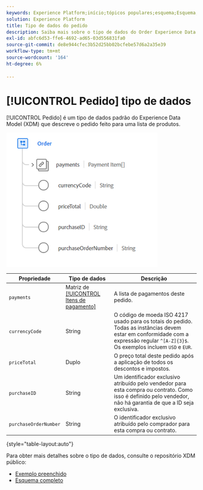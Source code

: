 ```yaml
---
keywords: Experience Platform;início;tópicos populares;esquema;Esquema;XDM;campos;esquemas;Esquemas;ordem;tipo de dados;tipo de dados;tipo de dados;
solution: Experience Platform
title: Tipo de dados do pedido
description: Saiba mais sobre o tipo de dados do Order Experience Data Model (XDM).
exl-id: abfc6d53-ffe6-4692-ad65-03d556831fa0
source-git-commit: de8e944cfec3b52d25bb02bcfebe57d6a2a35e39
workflow-type: tm+mt
source-wordcount: '164'
ht-degree: 6%

---
```


# [!UICONTROL Pedido] tipo de dados

[!UICONTROL Pedido] é um tipo de dados padrão do Experience Data Model (XDM) que descreve o pedido feito para uma lista de produtos.

<img src="../images/data-types/order.PNG" width="400" /><br />

| Propriedade | Tipo de dados | Descrição |
| --- | --- | --- |
| `payments` | Matriz de [[!UICONTROL Itens de pagamento]](./payment-item.md) | A lista de pagamentos deste pedido. |
| `currencyCode` | String | O código de moeda ISO 4217 usado para os totais do pedido. Todas as instâncias devem estar em conformidade com a expressão regular `^[A-Z]{3}$`. Os exemplos incluem `USD` e `EUR`. |
| `priceTotal` | Duplo | O preço total deste pedido após a aplicação de todos os descontos e impostos. |
| `purchaseID` | String | Um identificador exclusivo atribuído pelo vendedor para esta compra ou contrato. Como isso é definido pelo vendedor, não há garantia de que a ID seja exclusiva. |
| `purchaseOrderNumber` | String | O identificador exclusivo atribuído pelo comprador para esta compra ou contrato. |

{style="table-layout:auto"}

Para obter mais detalhes sobre o tipo de dados, consulte o repositório XDM público:

* [Exemplo preenchido](https://github.com/adobe/xdm/blob/master/components/datatypes/data/order.example.1.json)
* [Esquema completo](https://github.com/adobe/xdm/blob/master/components/datatypes/data/order.schema.json)
